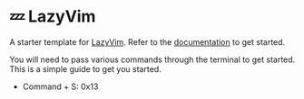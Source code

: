 # 💤 LazyVim

A starter template for [LazyVim](https://github.com/LazyVim/LazyVim).
Refer to the [documentation](https://lazyvim.github.io/installation) to get started.

You will need to pass various commands through the terminal to get started. This is a simple guide to get you started.

- Command + S: 0x13
